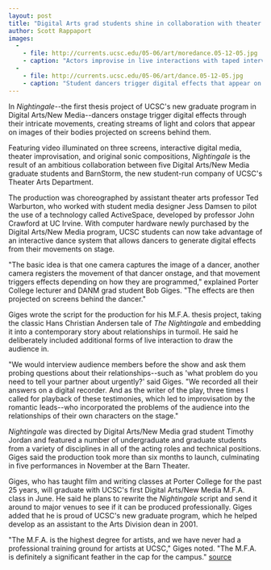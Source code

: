 ```yaml
---
layout: post
title: "Digital Arts grad students shine in collaboration with theater troupe"
author: Scott Rappaport
images:
  -
    - file: http://currents.ucsc.edu/05-06/art/moredance.05-12-05.jpg
    - caption: "Actors improvise in live interactions with taped interviews of audience members recorded just before the performance."
  -
    - file: http://currents.ucsc.edu/05-06/art/dance.05-12-05.jpg
    - caption: "Student dancers trigger digital effects that appear on screens behind them. Photos: Jim MacKenzie"
---
```


In _Nightingale_\--the first thesis project of UCSC's new graduate program in Digital Arts/New Media--dancers onstage trigger digital effects through their intricate movements, creating streams of light and colors that appear on images of their bodies projected on screens behind them.

Featuring video illuminated on three screens, interactive digital media, theater improvisation, and original sonic compositions, _Nightingale_ is the result of an ambitious collaboration between five Digital Arts/New Media graduate students and BarnStorm, the new student-run company of UCSC's Theater Arts Department.

The production was choreographed by assistant theater arts professor Ted Warburton, who worked with student media designer Jess Damsen to pilot the use of a technology called ActiveSpace, developed by professor John Crawford at UC Irvine. With computer hardware newly purchased by the Digital Arts/New Media program, UCSC students can now take advantage of an interactive dance system that allows dancers to generate digital effects from their movements on stage.

"The basic idea is that one camera captures the image of a dancer, another camera registers the movement of that dancer onstage, and that movement triggers effects depending on how they are programmed," explained Porter College lecturer and DANM grad student Bob Giges. "The effects are then projected on screens behind the dancer."

Giges wrote the script for the production for his M.F.A. thesis project, taking the classic Hans Christian Andersen tale of _The Nightingale_ and embedding it into a contemporary story about relationships in turmoil. He said he deliberately included additional forms of live interaction to draw the audience in.

"We would interview audience members before the show and ask them probing questions about their relationships--such as 'what problem do you need to tell your partner about urgently?' said Giges. "We recorded all their answers on a digital recorder. And as the writer of the play, three times I called for playback of these testimonies, which led to improvisation by the romantic leads--who incorporated the problems of the audience into the relationships of their own characters on the stage."

_Nightingale_ was directed by Digital Arts/New Media grad student Timothy Jordan and featured a number of undergraduate and graduate students from a variety of disciplines in all of the acting roles and technical positions. Giges said the production took more than six months to launch, culminating in five performances in November at the Barn Theater.

Giges, who has taught film and writing classes at Porter College for the past 25 years, will graduate with UCSC's first Digital Arts/New Media M.F.A. class in June. He said he plans to rewrite the _Nightingale_ script and send it around to major venues to see if it can be produced professionally. Giges added that he is proud of UCSC's new graduate program, which he helped develop as an assistant to the Arts Division dean in 2001.

"The M.F.A. is the highest degree for artists, and we have never had a professional training ground for artists at UCSC," Giges noted. "The M.F.A. is definitely a significant feather in the cap for the campus."
[source](http://www1.ucsc.edu/currents/05-06/12-05/nightingale.asp "Permalink to nightingale")
